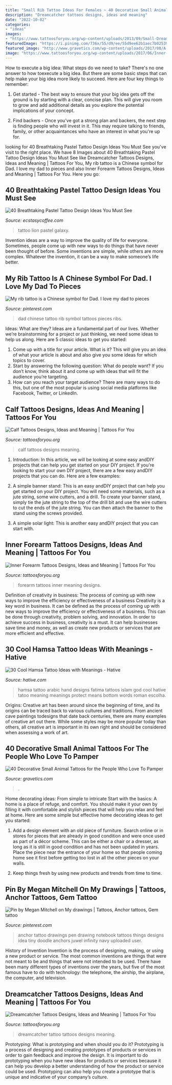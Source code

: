 ```yaml
---
title: "Small Rib Tattoo Ideas For Females ~ 40 Decorative Small Animal Tattoos For The People Who Love To Pamper"
description: "Dreamcatcher tattoos designs, ideas and meaning"
date: "2022-10-02"
categories:
- "ideas"
images:
- "https://www.tattoosforyou.org/wp-content/uploads/2013/09/Small-Dreamcatcher-Tattoo.jpg"
featuredImage: "https://i.pinimg.com/736x/55/d9/ee/55d9ee62b1aec7b02539864e05368501--i-love-my-dad-rib-tattoos.jpg"
featured_image: "http://www.gravetics.com/wp-content/uploads/2017/08/A-Cute-Tiger’s-Head.jpg"
image: "https://www.tattoosforyou.org/wp-content/uploads/2017/06/Inner-Forearm-Tattoos.jpg"
---
```



How to execute a big idea: What steps do we need to take?
There's no one answer to how toexecute a big idea. But there are some basic steps that can help make your big idea more likely to succeed. Here are four key things to remember: 
1. Get started - The best way to ensure that your big idea gets off the ground is by starting with a clear, concise plan. This will give you room to grow and add additional details as you explore the potential implications of your concept. 

2. Find backers - Once you've got a strong plan and backers, the next step is finding people who will invest in it. This may require talking to friends, family, or other acquaintances who have an interest in what you're up for.

	

		
looking for 40 Breathtaking Pastel Tattoo Design Ideas You Must See you've visit to the right place. We have 8 Images about 40 Breathtaking Pastel Tattoo Design Ideas You Must See like Dreamcatcher Tattoos Designs, Ideas and Meaning | Tattoos For You, My rib tattoo is a Chinese symbol for Dad. I love my dad to pieces and also Inner Forearm Tattoos Designs, Ideas and Meaning | Tattoos For You. Here you go:
		
    
## 40 Breathtaking Pastel Tattoo Design Ideas You Must See

<img loading=lazy src="https://i0.wp.com/www.ecstasycoffee.com/wp-content/uploads/2017/03/Galaxy-lion.jpg?resize=600%2C825" onerror="this.onerror=null;this.src='https://tse3.mm.bing.net/th?id=OIP.6QZIewKr22loEwGupO4MCQHaKL&amp;pid=15.1';" alt="40 Breathtaking Pastel Tattoo Design Ideas You Must See">

_Source: ecstasycoffee.com_

>tattoo lion pastel galaxy. 

	

Invention ideas are a way to improve the quality of life for everyone. Sometimes, people come up with new ways to do things that have never been thought of before. Some inventions are simple, while others are more complex. Whatever the invention, it can be a way to make someone’s life better.

    
## My Rib Tattoo Is A Chinese Symbol For Dad. I Love My Dad To Pieces

<img loading=lazy src="https://i.pinimg.com/736x/55/d9/ee/55d9ee62b1aec7b02539864e05368501--i-love-my-dad-rib-tattoos.jpg" onerror="this.onerror=null;this.src='https://tse3.mm.bing.net/th?id=OIP.fvhqzUckvv9qP5B1tBqMxAHaJ3&amp;pid=15.1';" alt="My rib tattoo is a Chinese symbol for Dad. I love my dad to pieces">

_Source: pinterest.com_

>dad chinese tattoo rib symbol tattoos pieces ribs. 

	

Ideas: What are they?
Ideas are a fundamental part of our lives. Whether we’re brainstorming for a project or just thinking, we need some ideas to help us along. Here are 5 classic ideas to get you started:
1. Come up with a title for your article. What is it? This will give you an idea of what your article is about and also give you some ideas for which topics to cover.
2. Start by answering the following question: What do people want? If you don’t know, think about it and come up with ideas that will fit the audience you’re targeting. 
3. How can you reach your target audience? There are many ways to do this, but one of the most popular is using social media platforms like Facebook, Twitter, or LinkedIn.

    
## Calf Tattoos Designs, Ideas And Meaning | Tattoos For You

<img loading=lazy src="https://www.tattoosforyou.org/wp-content/uploads/2016/05/Calf-Tattoos-Men.jpg" onerror="this.onerror=null;this.src='https://tse3.mm.bing.net/th?id=OIP.AfFgnn-Mk8FypLvNSYg_8wAAAA&amp;pid=15.1';" alt="Calf Tattoos Designs, Ideas and Meaning | Tattoos For You">

_Source: tattoosforyou.org_

>calf tattoos designs meaning. 

	

1) Introduction: In this article, we will be looking at some easy andDIY projects that can help you get started on your DIY project.
If you're looking to start your own DIY project, there are a few easy andDIY projects that you can do. Here are a few examples:
1) A simple banner stand: This is an easy andDIY project that can help you get started on your DIY project. You will need some materials, such as a jute string, some wire cutters, and a drill. To create your banner stand, simply tie the jute string to the top of the drill bit and use the wire cutters to cut the ends of the jute string. You can then attach the banner to the stand using the screws provided.

2) A simple solar light: This is another easy andDIY project that you can start with.

    
## Inner Forearm Tattoos Designs, Ideas And Meaning | Tattoos For You

<img loading=lazy src="https://www.tattoosforyou.org/wp-content/uploads/2017/06/Inner-Forearm-Tattoos.jpg" onerror="this.onerror=null;this.src='https://tse4.mm.bing.net/th?id=OIP.g3EIKRpqM9riiTKQh9dPgwHaLH&amp;pid=15.1';" alt="Inner Forearm Tattoos Designs, Ideas and Meaning | Tattoos For You">

_Source: tattoosforyou.org_

>forearm tattoos inner meaning designs. 

	

Definition of creativity in business: The process of coming up with new ways to improve the efficiency or effectiveness of a business
Creativity is a key word in business. It can be defined as the process of coming up with new ways to improve the efficiency or effectiveness of a business. This can be done through creativity, problem solving, and innovation. 
In order to achieve success in business, creativity is a must. It can help businesses save time and money, as well as create new products or services that are more efficient and effective.

    
## 30 Cool Hamsa Tattoo Ideas With Meanings - Hative

<img loading=lazy src="https://hative.com/wp-content/uploads/2014/03/hamsa-tattoos/28-hamsa-and-arabic-words.jpg" onerror="this.onerror=null;this.src='https://tse3.mm.bing.net/th?id=OIP.S3AvB_lQA34N4vVBM5UJbwHaJ4&amp;pid=15.1';" alt="30 Cool Hamsa Tattoo Ideas with Meanings - Hative">

_Source: hative.com_

>hamsa tattoo arabic hand designs fatima tattoos islam god cool hative tatoo meaning meanings protect means bottom words roman escolha. 

	

Origins:
Creative art has been around since the beginning of time, and its origins can be traced back to various cultures and traditions. From ancient cave paintings todesigns that date back centuries, there are many examples of creative art out there. While some styles may be more popular today than others, all creative art is important in its own right and should be considered when assessing a work of art.

    
## 40 Decorative Small Animal Tattoos For The People Who Love To Pamper

<img loading=lazy src="http://www.gravetics.com/wp-content/uploads/2017/08/A-Cute-Tiger’s-Head.jpg" onerror="this.onerror=null;this.src='https://tse4.mm.bing.net/th?id=OIP.qyg1srnMtKOS_gukjPQkyQHaHO&amp;pid=15.1';" alt="40 Decorative Small Animal Tattoos for the People Who Love To Pamper">

_Source: gravetics.com_

>. 

	

Home decorating ideas: From simple to intricate
Start with the basics: A home is a place of refuge, and comfort. You should make it your own by filling it with comfortable and stylish pieces that will help you relax and feel at home. Here are some simple but effective home decorating ideas to get you started:
1. Add a design element with an old piece of furniture. Search online or in stores for pieces that are already in good condition and were once used as part of a décor scheme. This can be either a chair or a dresser, as long as it is still in good condition and has not been updated in years. Place the piece near the entrance of your home so that people coming home see it first before getting too lost in all the other pieces on your walls.

2. Keep things fresh by using new products and trends from time to time.

    
## Pin By Megan Mitchell On My Drawings | Tattoos, Anchor Tattoos, Gem Tattoo

<img loading=lazy src="https://i.pinimg.com/736x/c5/d2/ec/c5d2ec708a29de4bacdcbd5efb6c9d6b--couple-drawings-pen-drawings.jpg" onerror="this.onerror=null;this.src='https://tse4.mm.bing.net/th?id=OIP.1L9NygtkSK58hYx85VzZPQHaJ6&amp;pid=15.1';" alt="Pin by Megan Mitchell on My drawings | Tattoos, Anchor tattoos, Gem tattoo">

_Source: pinterest.com_

>anchor tattoo drawings pen drawing notebook tattoos things designs idea tiny doodle anchors juwel infinity navy uploaded user. 

	

History of Invention
Invention is the process of designing, making, or using a new product or service. The most common inventions are things that were not meant to be and things that were not intended to be used. There have been many different types of inventions over the years, but five of the most famous have to do with technology: the telephone, the airship, the airplane, the computer, and television.

    
## Dreamcatcher Tattoos Designs, Ideas And Meaning | Tattoos For You

<img loading=lazy src="https://www.tattoosforyou.org/wp-content/uploads/2013/09/Small-Dreamcatcher-Tattoo.jpg" onerror="this.onerror=null;this.src='https://tse4.mm.bing.net/th?id=OIP.Q6AV3ULSeOHsuD5KJxDu1AHaLE&amp;pid=15.1';" alt="Dreamcatcher Tattoos Designs, Ideas and Meaning | Tattoos For You">

_Source: tattoosforyou.org_

>dreamcatcher tattoo tattoos designs meaning. 

	

Prototyping: What is prototyping and when should you do it?
Prototyping is a process of designing and creating prototypes of products or services in order to gain feedback and improve the design. It is important to do prototyping when you have new ideas for products or services because it can help you develop a better understanding of how the product or service could be used. Prototyping can also help you create a prototype that is unique and indicative of your company’s culture.

